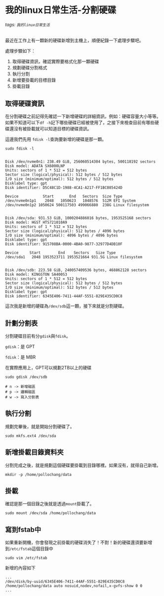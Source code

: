 # 我的linux日常生活-分割硬碟

###### tags: `我的linux日常生活`

最近在工作上有一顆新的硬碟新增到主機上，順便紀錄一下處理步驟吧。

處理步驟如下：

1. 取得硬碟資訊，確認實際要格式化那一顆硬碟
2. 規劃硬碟分割格式
3. 執行分割
4. 新增要掛載的目標目錄
5. 掛載目錄

## 取得硬碟資訊

在分割硬碟之前記得先確認一下新增硬碟的詳細資訊，例如：硬碟容量大小等等。如果不知道可以下```df -h```記下哪些硬碟已經被使用了，之接下來檢查目前有哪些硬碟還沒有被掛載就可以知道目標的硬碟資訊。

這邊我們先用 ```fdisk -l```查詢要新增的硬碟是那一顆。

```shell
sudo fdisk -l
```

```

Disk /dev/nvme0n1: 238.49 GiB, 256060514304 bytes, 500118192 sectors
Disk model: ADATA SX6000LNP                         
Units: sectors of 1 * 512 = 512 bytes
Sector size (logical/physical): 512 bytes / 512 bytes
I/O size (minimum/optimal): 512 bytes / 512 bytes
Disklabel type: gpt
Disk identifier: D5C48C1D-1988-4CA1-A217-FF1BC085424D

Device           Start       End   Sectors  Size Type
/dev/nvme0n1p1    2048   1050623   1048576  512M EFI System
/dev/nvme0n1p2 1050624 500117503 499066880  238G Linux filesystem


Disk /dev/sda: 931.53 GiB, 1000204886016 bytes, 1953525168 sectors
Disk model: HGST HTS721010A9
Units: sectors of 1 * 512 = 512 bytes
Sector size (logical/physical): 512 bytes / 4096 bytes
I/O size (minimum/optimal): 4096 bytes / 4096 bytes
Disklabel type: gpt
Disk identifier: 915708BA-0000-4BA0-9877-32977D4DB10F

Device     Start        End    Sectors   Size Type
/dev/sda1   2048 1953523711 1953521664 931.5G Linux filesystem


Disk /dev/sdb: 223.58 GiB, 240057409536 bytes, 468862128 sectors
Disk model: KINGSTON SA400S3
Units: sectors of 1 * 512 = 512 bytes
Sector size (logical/physical): 512 bytes / 512 bytes
I/O size (minimum/optimal): 512 bytes / 512 bytes
Disklabel type: gpt
Disk identifier: 6345E406-7411-44AF-5551-829E435CD0C8

```

這次我是新增的硬碟為```/dev/sdb```這一顆，接下來就是分割硬碟。

## 計劃分割表

分割硬碟目前有分```gdisk```與```fdisk```。

```gdisk```：是 GPT

```fdisk```：是 MBR

在實際應用上，GPT可以規劃2TB以上的硬碟

```shell
sudo gdisk /dev/sdb

# n -> 新增磁區
# p -> 邏輯磁區
# w -> 寫入分割表
```

## 執行分割

規劃完畢後，就是開始分割硬碟了。

```shell
sudo mkfs.ext4 /dev/sda
```

## 新增掛載目錄資料夾

分割完成之後，就是規劃這個硬碟要掛載到目錄哪裡。如果沒有，就得自己新增。

```
mkdir -p /home/pollochang/data
```

## 掛載

確認是那一個目錄之後就是透過```mount```掛載了。

```
sudo mount /dev/sda /home/pollochang/data
```

## 寫到fstab中

如果重新開機，你會發現之前掛載的硬碟消失了！不對！新的硬碟還須要新增到```/etc/fstab```這個目錄中

```shell
sudo vim /etc/fstab
```

新增的內容如下

```
...
/dev/disk/by-uuid/6345E406-7411-44AF-5551-829E435CD0C8 /home/pollochang/data auto nosuid,nodev,nofail,x-gvfs-show 0 0
...
```